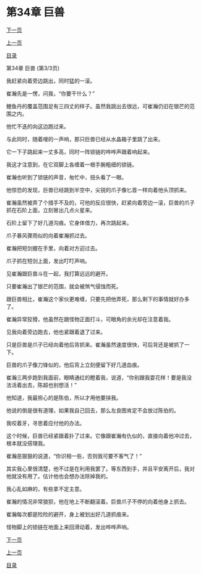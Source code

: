 <h1>第34章   巨兽</h1>
            <div><p><a href="./102_%E7%AC%AC35%E7%AB%A0_%E7%9F%B3%E7%A2%91.md">下一页</a></p><p><a href="./100_%E7%AC%AC34%E7%AB%A0_%E5%B7%A8%E5%85%BD.md">上一页</a></p><p><a href="../">目录</a></p></div>
            <div><p>第34章   巨兽 (第3/3页)</p><p>我赶紧向着旁边跳出，同时猛的一滚。</p><p>崔瀚先是一愣，问我，“你要干什么？”</p><p>鲤鱼丹的覆盖范围足有三四丈的样子。虽然我跳出去很远，可崔瀚仍旧在银芒的范围之内。</p><p>他忙不迭的向这边跑过来。</p><p>与此同时，随着嗖的一声响，那只巨兽已经从水晶箱子里跳了出来。</p><p>它一下子跳起来一丈多高，同时一阵锁链的哗哗声跟着响起来。</p><p>我这才注意到，在它双脚上各缠着一根手腕粗细的锁链。</p><p>崔瀚也听到了锁链的声音，匆忙中，扭头看了一眼。</p><p>他惊恐的发现，巨兽已经跳到半空中，尖锐的爪子像匕首一样向着他头顶抓来。</p><p>崔瀚虽然被弄了个措手不及的，可他的反应很快，赶紧向着旁边一滚，巨兽的爪子抓在石阶上面，立刻冒出几点火星来。</p><p>石阶上留下了好几道沟痕。它身体借力，再次跳起来。</p><p>爪子暴风骤雨似的向着崔瀚抓过去。</p><p>崔瀚把短剑握在手里，向着对方迎过去。</p><p>爪子抓在短剑上面，发出叮叮声响。</p><p>见崔瀚跟巨兽斗在一起，我打算远远的避开。</p><p>只要崔瀚出了银芒的范围，就会被煞气侵蚀而死。</p><p>跟巨兽相比，崔瀚这个家伙更难缠，只要先把他弄死，那么剩下的事情就好办多了。</p><p>崔瀚异常狡猾，他虽然在跟怪物正面打斗，可眼角的余光却在注意着我。</p><p>见我向着旁边跑去，他也紧跟着退了过来。</p><p>只是巨兽是爪子已经向着他后背抓来。崔瀚虽然速度很快，可后背还是被抓了一下。</p><p>巨兽的爪子像刀锋似的，他后背上立刻便留下好几道血痕。</p><p>崔瀚三两步跑到我面前，眼睛通红的瞪着我，说道，“你别跟我耍花样！要是我没法活着出去，陈超也别想活！”</p><p>他知道，我最担心的是陈伯，所以才用他要挟我。</p><p>他说的倒是很有道理，如果我自己回去，那么左良图肯定不会放过陈伯的。</p><p>我咬着牙，寻思着应付他的办法。</p><p>这个时候，巨兽已经紧跟着扑了过来。它像跟崔瀚有仇似的，直接向着他冲过去，根本就没搭理我。</p><p>崔瀚恶狠狠的说道，“你识相一些，否则我可要不客气了！”</p><p>其实我心里很清楚，他不过是在利用我罢了。等东西到手，并且平安离开后，我对他就没有用了。估计他也会想办法除掉我的。</p><p>我心乱如麻的，有些拿不定主意。</p><p>崔瀚的情况非常狼狈，他在地上不断翻滚着。巨兽爪子不停的向着他身上抓去。</p><p>崔瀚每次都是险险的避开，身上被划出好几道抓痕来。</p><p>怪物脚上的锁链在地面上来回滑动着，发出哗哗声响。</p></div>
            <div><p><a href="./102_%E7%AC%AC35%E7%AB%A0_%E7%9F%B3%E7%A2%91.md">下一页</a></p><p><a href="./100_%E7%AC%AC34%E7%AB%A0_%E5%B7%A8%E5%85%BD.md">上一页</a></p><p><a href="../">目录</a></p></div>